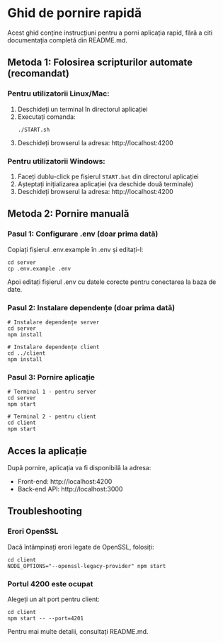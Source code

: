 # Ghid de pornire rapidă

Acest ghid conține instrucțiuni pentru a porni aplicația rapid, fără a citi documentația completă din README.md.

## Metoda 1: Folosirea scripturilor automate (recomandat)

### Pentru utilizatorii Linux/Mac:

1. Deschideți un terminal în directorul aplicației
2. Executați comanda:
   ```
   ./START.sh
   ```
3. Deschideți browserul la adresa: http://localhost:4200

### Pentru utilizatorii Windows:

1. Faceți dublu-click pe fișierul `START.bat` din directorul aplicației
2. Așteptați inițializarea aplicației (va deschide două terminale)
3. Deschideți browserul la adresa: http://localhost:4200

## Metoda 2: Pornire manuală

### Pasul 1: Configurare .env (doar prima dată)

Copiați fișierul .env.example în .env și editați-l:

```
cd server
cp .env.example .env
```

Apoi editați fișierul .env cu datele corecte pentru conectarea la baza de date.

### Pasul 2: Instalare dependențe (doar prima dată)

```
# Instalare dependențe server
cd server
npm install

# Instalare dependențe client
cd ../client
npm install
```

### Pasul 3: Pornire aplicație

```
# Terminal 1 - pentru server
cd server
npm start

# Terminal 2 - pentru client
cd client
npm start
```

## Acces la aplicație

După pornire, aplicația va fi disponibilă la adresa:

- Front-end: http://localhost:4200
- Back-end API: http://localhost:3000

## Troubleshooting

### Erori OpenSSL

Dacă întâmpinați erori legate de OpenSSL, folosiți:

```
cd client
NODE_OPTIONS="--openssl-legacy-provider" npm start
```

### Portul 4200 este ocupat

Alegeți un alt port pentru client:

```
cd client
npm start -- --port=4201
```

Pentru mai multe detalii, consultați README.md.
